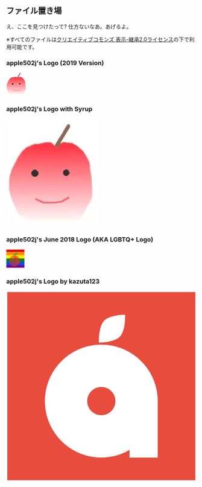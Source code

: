 ## ファイル置き場
え、ここを見つけたって? 仕方ないなあ。あげるよ。

※すべてのファイルは[クリエイティブコモンズ 表示-継承2.0ライセンス](https://creativecommons.org/licenses/by-sa/2.0/deed.ja)の下で利用可能です。

### apple502j's Logo (2019 Version)
![apple.png](./apple.png)

### apple502j's Logo with Syrup
![Apple_with_syrup_GIF.gif](./Apple_with_syrup_GIF.gif)

### apple502j's June 2018 Logo (AKA LGBTQ+ Logo)
![LGBTQ_apple.jpg](./LGBTQ_apple.jpg)

### apple502j's Logo by kazuta123
![apple502j_logo.svg](./apple502j_logo.svg)

